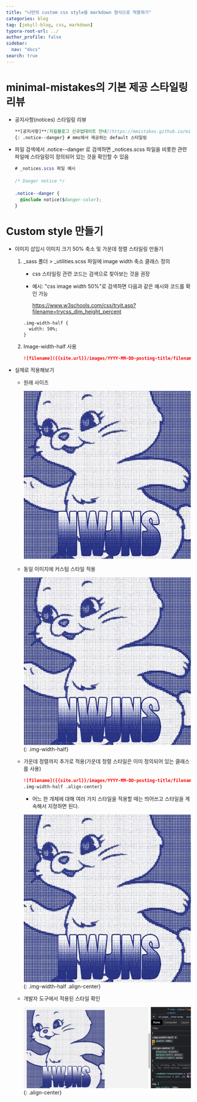 ```yaml
---
title: "나만의 custom css style을 markdown 형식으로 적용하기"
categories: blog
tag: [jekyll-blog, css, markdown]
typora-root-url: ../
author_profile: false
sidebar:
  nav: "docs"
search: true
---
```


# minimal-mistakes의 기본 제공 스타일링 리뷰

- 공지사항(notices) 스타일링 리뷰

  ```markdown
  **[공지사항]**[지킬블로그 신규업데이트 안내](https://mmistakes.github.io/minimal-mistakes/docs/quick-start-guide/)
  {: .notice--danger} # mms에서 제공하는 default 스타일링
  ```

- 파일 검색에서 .notice--danger 로 검색하면 \_notices.scss 파일을 비롯한 관련 파일에 스타일링이 정의되어 있는 것을 확인할 수 있음

  ```css
  # _notices.scss 파일 예시
  
  /* Danger notice */
  
  .notice--danger {
    @include notice($danger-color);
  }
  ```

# Custom style 만들기

- 이미지 삽입시 이미지 크기 50% 축소 및 가운데 정렬 스타일링 만들기

  1. \_sass 폴더 > \_utilities.scss 파일에 image width 축소 클래스 정의

     - css 스타일링 관련 코드는 검색으로 찾아보는 것을 권장

     - 예시: "css image width 50%"로 검색하면 다음과 같은 예시와 코드를 확인 가능

       https://www.w3schools.com/css/tryit.asp?filename=trycss_dim_height_percent

     ```
     .img-width-half {
       width: 50%;
     }
     ```

  2. Image-width-half 사용

     ```markdown
     ![filename]({{site.url}}/images/YYYY-MM-DD-posting-title/filename.png){: .img-width-half}
     ```

- 실제로 적용해보기

  - 원래 사이즈

    ![newjeans-original-size](/images/2023-06-08-apply-custom-css-as-markdown-format/newjeans.jpg)

  - 동일 이미지에 커스텀 스타일 적용

    ![newjeans](/images/2023-06-08-apply-custom-css-as-markdown-format/newjeans.jpg){: .img-width-half}
  
  - 가운데 정렬까지 추가로 적용(가운데 정렬 스타일은 이미 정의되어 있는 클래스를 사용)
  
    ```markdown
    ![filename]({{site.url}}/images/YYYY-MM-DD-posting-title/filename.png){: 
    .img-width-half .align-center}
    ```
  
    - 어느 한 개체에 대해 여러 가지 스타일을 적용할 때는 띄어쓰고 스타일을 계속해서 지정하면 된다. 
  
    ![newjeans](/images/2023-06-08-apply-custom-css-as-markdown-format/newjeans.jpg){: .img-width-half .align-center}
  
  - 개발자 도구에서 적용된 스타일 확인
  
    ![applied-style-check](/images/2023-06-08-apply-custom-css-as-markdown-format/applied-style-check.png){: .align-center}
  
